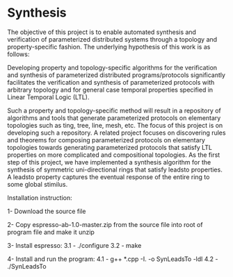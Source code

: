 # Synthesis
The objective of this project is to enable automated synthesis and verification of parameterized distributed systems through a topology and property-specific fashion. The underlying hypothesis of this work is as follows:

Developing property and topology-specific algorithms for the verification and synthesis of parameterized distributed programs/protocols significantly facilitates the verification and synthesis of parameterized protocols with arbitrary topology and for general case temporal properties specified in Linear Temporal Logic (LTL).

Such a property and topology-specific method will result in a repository of algorithms and tools that generate parameterized protocols on elementary topologies such as ting, tree, line, mesh, etc. The focus of this project is on developing such a repository. A related project focuses on discovering rules and theorems for composing parameterized protocols on elementary topologies towards generating parameterized protocols that satisfy LTL properties on more complicated and compositional topologies. As the first step of this project, we have implemented a synthesis algorithm for the synthesis of symmetric uni-directional rings that satisfy leadsto properties. A leadsto property captures the eventual response of the entire ring to some global stimilus.

Installation instruction:

1- Download the source file

2- Copy espresso-ab-1.0-master.zip from the source file into root of program file and make it unzip

3- Install espresso:
 3.1 - ./configure
 3.2 - make

4- Install and run the program:
 4.1 -  g++  *.cpp -I.  -o SynLeadsTo  -ldl
 4.2 -  ./SynLeadsTo 
